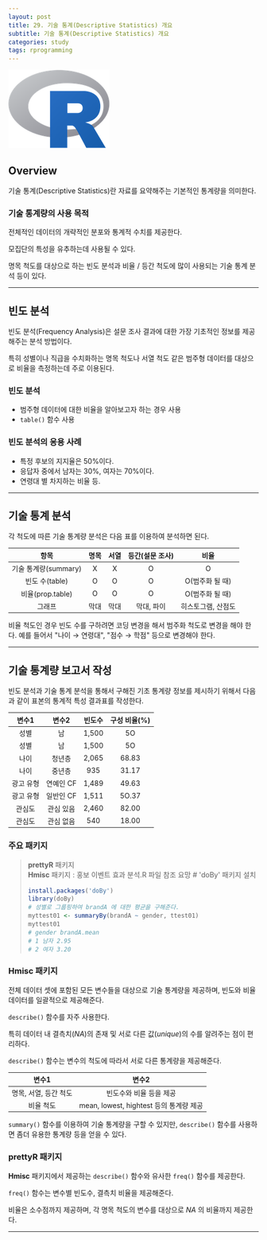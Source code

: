 ```yaml
---
layout: post
title: 29. 기술 통계(Descriptive Statistics) 개요
subtitle: 기술 통계(Descriptive Statistics) 개요
categories: study
tags: rprogramming
---
```


![r](/assets/img/logo/r-logo.png)

## Overview

기술 통계(Descriptive Statistics)란 자료를 요약해주는 기본적인 통계량을 의미한다.

### 기술 통계량의 사용 목적

전체적인 데이터의 개략적인 분포와 통계적 수치를 제공한다.

모집단의 특성을 유추하는데 사용될 수 있다.

명목 척도를 대상으로 하는 빈도 분석과 비율 / 등간 척도에 많이 사용되는 기술 통계 분석 등이 있다.

***

## 빈도 분석

빈도 분석(Frequency Analysis)은 설문 조사 결과에 대한 가장 기초적인 정보를 제공해주는 분석 방법이다.

특히 성별이나 직급을 수치화하는 명목 척도나 서열 척도 같은 범주형 데이터를 대상으로 비율을 측정하는데 주로 이용된다.

### 빈도 분석

- 범주형 데이터에 대한 비율을 알아보고자 하는 경우 사용
- `table()` 함수 사용

### 빈도 분석의 응용 사례

- 특정 후보의 지지율은 50%이다.
- 응답자 중에서 남자는 30%, 여자는 70%이다.
- 연령대 별 차지하는 비율 등.

***

## 기술 통계 분석

각 척도에 따른 기술 통계량 분석은 다음 표를 이용하여 분석하면 된다.

| 항목 | 명목 | 서열 | 등간(설문 조사) | 비율 |
|:--------:|:--------:|:--------:|:--------:|:--------:|
| 기술 통계량(summary) | X | X | O | O |
| 빈도 수(table) | O | O | O | O(범주화 될 때) |
| 비율(prop.table) | O | O | O | O(범주화 될 때) |
| 그래프 | 막대 | 막대 | 막대, 파이 | 히스토그램, 산점도 |

비율 척도인 경우 빈도 수를 구하려면 코딩 변경을 해서 범주화 척도로 변경을 해야 한다. 예를 들어서 "나이 → 연령대", "점수 → 학점" 등으로 변경해야 한다.

***

## 기술 통계량 보고서 작성

빈도 분석과 기술 통계 분석을 통해서 구해진 기초 통계량 정보를 제시하기 위해서 다음과 같이 표본의 통계적 특성 결과표를 작성한다.

| 변수1 | 변수2 | 빈도수 | 구성 비율(%) |
|:--------:|:--------:|:--------:|:--------:|
| 성별 | 남 | 1,500 | 5O |
| 성별 | 남 | 1,500 | 5O |
| 나이 | 청년층 | 2,065 | 68.83 |
| 나이 | 중년층 | 935 | 31.17 |
| 광고 유형 | 연예인 CF | 1,489 | 49.63 |
| 광고 유형 | 일반인 CF | 1,511 | 5O.37 |
| 관심도 | 관심 있음 | 2,460 | 82.00 |
| 관심도 | 관심 없음 | 540 | 18.00 |

### 주요 패키지

> **prettyR** 패키지  
> **Hmisc** 패키지 : 홍보 이벤트 효과 분석.R 파일 참조 요망 # 'doBy' 패키지 설치
> ```R
> install.packages('doBy')
> library(doBy)
> # 성별로 그룹핑하여 brandA 에 대한 평균을 구해준다.
> myttest01 <- summaryBy(brandA ~ gender, ttest01)
> myttest01
> # gender brandA.mean
> # 1 남자 2.95
> # 2 여자 3.20
> ```

### Hmisc 패키지

전체 데이터 셋에 포함된 모든 변수들을 대상으로 기술 통계량을 제공하며, 빈도와 비율 데이터를 일괄적으로 제공해준다.

`describe()` 함수를 자주 사용한다.

특히 데이터 내 결측치(*NA*)의 존재 및 서로 다른 값(*unique*)의 수를 알려주는 점이 편리하다.

`describe()` 함수는 변수의 척도에 따라서 서로 다른 통계량을 제공해준다.

| 변수1 | 변수2 |
|:--------:|:--------:|
| 명목, 서열, 등간 척도 | 빈도수와 비율 등을 제공 |
| 비율 척도 | mean, lowest, hightest 등의 통계량 제공 |

`summary()` 함수를 이용하여 기술 통계량을 구할 수 있지만, `describe()` 함수를 사용하면 좀더 유용한 통계량 등을 얻을 수 있다.

### prettyR 패키지

**Hmisc** 패키지에서 제공하는 `describe()` 함수와 유사한 `freq()` 함수를 제공한다.

`freq()` 함수는 변수별 빈도수, 결측치 비율을 제공해준다.

비율은 소수점까지 제공하며, 각 명목 척도의 변수를 대상으로 *NA* 의 비율까지 제공한다.

***
